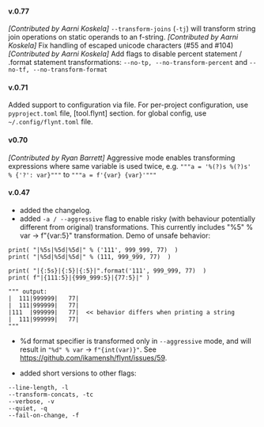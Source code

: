 #### v.0.77

*[Contributed by Aarni Koskela]* `--transform-joins` (`-tj`) will transform string join operations on static operands
to an f-string.
*[Contributed by Aarni Koskela]* Fix handling of escaped unicode characters (#55 and #104)
*[Contributed by Aarni Koskela]* Add flags to disable percent statement / .format statement transformations: `--no-tp, --no-transform-percent` and 
`--no-tf, --no-transform-format`

#### v.0.71

Added support to configuration via file.
For per-project configuration, use `pyproject.toml` file, [tool.flynt] section.
for global config, use `~/.config/flynt.toml` file.

#### v0.70

*[Contributed by Ryan Barrett]* Aggressive mode enables transforming expressions where same variable is used twice, 
e.g. `"""a = '%(?)s %(?)s' % {'?': var}"""` to `"""a = f'{var} {var}'"""` 

#### v.0.47

* added the changelog.
* added `-a / --aggressive` flag to enable risky 
(with behaviour potentially different from original) transformations. 
This currently includes "%5" % var -> f"{var:5}" transformation. 
Demo of unsafe behavior: 

```
print( "|%5s|%5d|%5d|" % ('111', 999_999, 77)  )
print( "|%5d|%5d|%5d|" % (111, 999_999, 77)  )

print( "|{:5s}|{:5}|{:5}|".format('111', 999_999, 77)  )
print( f"|{111:5}|{999_999:5}|{77:5}|" )

""" output:
|  111|999999|   77|
|  111|999999|   77|
|111  |999999|   77|  << behavior differs when printing a string
|  111|999999|   77|
"""
```

* %d format specifier is transformed only in `--aggressive` mode, 
and will result in `"%d" % var` -> `f"{int(var)}"`. See https://github.com/ikamensh/flynt/issues/59.

* added short versions to other flags:
```
--line-length, -l
--transform-concats, -tc
--verbose, -v
--quiet, -q
--fail-on-change, -f
```

